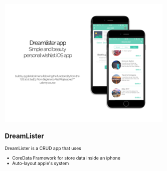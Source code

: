![Cover](cover.png)

## DreamLister ##

DreamLister is a CRUD app that uses

* CoreData Framework for store data inside an iphone
* Auto-layout apple's system
 